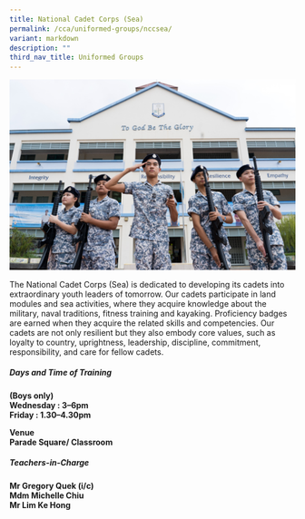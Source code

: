```yaml
---
title: National Cadet Corps (Sea)
permalink: /cca/uniformed-groups/nccsea/
variant: markdown
description: ""
third_nav_title: Uniformed Groups
---
```

![](/images/2023images/CCAs%202023/ncc%202023.jpeg)

The National Cadet Corps (Sea) is dedicated to developing its cadets into extraordinary youth leaders of tomorrow. Our cadets participate in land modules and sea activities, where they acquire knowledge about the military, naval traditions, fitness training and kayaking. Proficiency badges are earned when they acquire the related skills and competencies. Our cadets are not only resilient but they also embody core values, such as loyalty to country, uprightness, leadership, discipline, commitment, responsibility, and care for fellow cadets.&nbsp;

<h5>Days and Time of Training</h5>
<b>
(Boys only)<br>
Wednesday : 3–6pm  <br>
Friday : 1.30–4.30pm <br>

Venue<br>
Parade Square/ Classroom
</b>

<h5>Teachers-in-Charge</h5>
<b>
Mr Gregory Quek (i/c)&nbsp;<br>
Mdm Michelle Chiu<br>
Mr Lim Ke Hong<br>
</b>